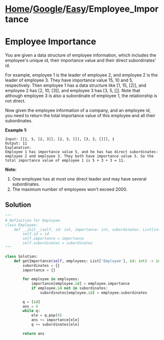 # [Home](./../../..)/[Google](./../..)/[Easy](./..)/Employee_Importance
<h1>Employee Importance</h1>

<p>
You are given a data structure of employee information, which includes the employee's unique id, their importance value and their direct subordinates' id.

For example, employee 1 is the leader of employee 2, and employee 2 is the leader of employee 3. They have importance value 15, 10 and 5, respectively. Then employee 1 has a data structure like [1, 15, [2]], and employee 2 has [2, 10, [3]], and employee 3 has [3, 5, []]. Note that although employee 3 is also a subordinate of employee 1, the relationship is not direct.

Now given the employee information of a company, and an employee id, you need to return the total importance value of this employee and all their subordinates.

</p>

<b>Example 1:</b>

    Input: [[1, 5, [2, 3]], [2, 3, []], [3, 3, []]], 1
    Output: 11
    Explanation:
    Employee 1 has importance value 5, and he has two direct subordinates: employee 2 and employee 3. They both have importance value 3. So the total importance value of employee 1 is 5 + 3 + 3 = 11.

<b>Note:</b>
1. One employee has at most one direct leader and may have several subordinates.
2. The maximum number of employees won't exceed 2000.


<h2>Solution</h2>

```python
"""
# Definition for Employee.
class Employee:
    def __init__(self, id: int, importance: int, subordinates: List[int]):
        self.id = id
        self.importance = importance
        self.subordinates = subordinates
"""

class Solution:
    def getImportance(self, employees: List['Employee'], id: int) -> int:
        subordinates = {}
        importance = {}
        
        for employee in employees:
            importance[employee.id] = employee.importance
            if employee.id not in subordinates:
                subordinates[employee.id] = employee.subordinates
        
        q = [id]
        ans = 0
        while q:
            ele = q.pop(0)
            ans += importance[ele]
            q += subordinates[ele]
            
        return ans
```

